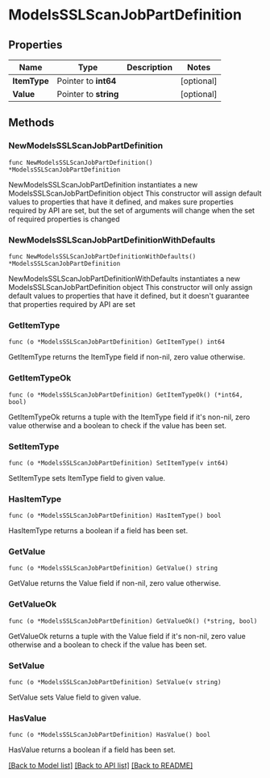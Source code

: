 # ModelsSSLScanJobPartDefinition

## Properties

Name | Type | Description | Notes
------------ | ------------- | ------------- | -------------
**ItemType** | Pointer to **int64** |  | [optional] 
**Value** | Pointer to **string** |  | [optional] 

## Methods

### NewModelsSSLScanJobPartDefinition

`func NewModelsSSLScanJobPartDefinition() *ModelsSSLScanJobPartDefinition`

NewModelsSSLScanJobPartDefinition instantiates a new ModelsSSLScanJobPartDefinition object
This constructor will assign default values to properties that have it defined,
and makes sure properties required by API are set, but the set of arguments
will change when the set of required properties is changed

### NewModelsSSLScanJobPartDefinitionWithDefaults

`func NewModelsSSLScanJobPartDefinitionWithDefaults() *ModelsSSLScanJobPartDefinition`

NewModelsSSLScanJobPartDefinitionWithDefaults instantiates a new ModelsSSLScanJobPartDefinition object
This constructor will only assign default values to properties that have it defined,
but it doesn't guarantee that properties required by API are set

### GetItemType

`func (o *ModelsSSLScanJobPartDefinition) GetItemType() int64`

GetItemType returns the ItemType field if non-nil, zero value otherwise.

### GetItemTypeOk

`func (o *ModelsSSLScanJobPartDefinition) GetItemTypeOk() (*int64, bool)`

GetItemTypeOk returns a tuple with the ItemType field if it's non-nil, zero value otherwise
and a boolean to check if the value has been set.

### SetItemType

`func (o *ModelsSSLScanJobPartDefinition) SetItemType(v int64)`

SetItemType sets ItemType field to given value.

### HasItemType

`func (o *ModelsSSLScanJobPartDefinition) HasItemType() bool`

HasItemType returns a boolean if a field has been set.

### GetValue

`func (o *ModelsSSLScanJobPartDefinition) GetValue() string`

GetValue returns the Value field if non-nil, zero value otherwise.

### GetValueOk

`func (o *ModelsSSLScanJobPartDefinition) GetValueOk() (*string, bool)`

GetValueOk returns a tuple with the Value field if it's non-nil, zero value otherwise
and a boolean to check if the value has been set.

### SetValue

`func (o *ModelsSSLScanJobPartDefinition) SetValue(v string)`

SetValue sets Value field to given value.

### HasValue

`func (o *ModelsSSLScanJobPartDefinition) HasValue() bool`

HasValue returns a boolean if a field has been set.


[[Back to Model list]](../README.md#documentation-for-models) [[Back to API list]](../README.md#documentation-for-api-endpoints) [[Back to README]](../README.md)



